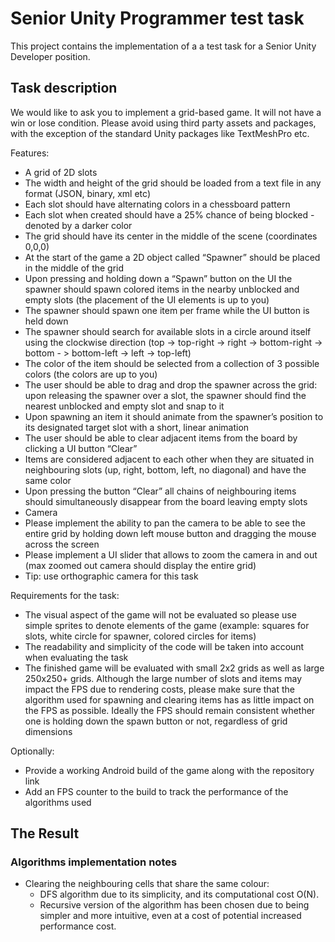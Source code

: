 # Senior Unity Programmer test task

This project contains the implementation of a a test task for a Senior Unity Developer position.

## Task description

We would like to ask you to implement a grid-based game. It will not have a win or lose
condition.
Please avoid using third party assets and packages, with the exception of the standard Unity
packages like TextMeshPro etc.

Features:
- A grid of 2D slots
- The width and height of the grid should be loaded from a text file in any format
(JSON, binary, xml etc)
- Each slot should have alternating colors in a chessboard pattern
- Each slot when created should have a 25% chance of being blocked - denoted
by a darker color
- The grid should have its center in the middle of the scene (coordinates 0,0,0)
- At the start of the game a 2D object called “Spawner” should be placed in the middle of
the grid
- Upon pressing and holding down a “Spawn” button on the UI the spawner should
spawn colored items in the nearby unblocked and empty slots (the placement of
the UI elements is up to you)
- The spawner should spawn one item per frame while the UI button is held down
- The spawner should search for available slots in a circle around itself using the
clockwise direction (top -> top-right -> right -> bottom-right -> bottom - >
bottom-left -> left -> top-left)
- The color of the item should be selected from a collection of 3 possible colors
(the colors are up to you)
- The user should be able to drag and drop the spawner across the grid: upon
releasing the spawner over a slot, the spawner should find the nearest
unblocked and empty slot and snap to it
- Upon spawning an item it should animate from the spawner’s position to its
designated target slot with a short, linear animation
- The user should be able to clear adjacent items from the board by clicking a UI button
“Clear”
- Items are considered adjacent to each other when they are situated in
neighbouring slots (up, right, bottom, left, no diagonal) and have the same
color
- Upon pressing the button “Clear” all chains of neighbouring items should
simultaneously disappear from the board leaving empty slots
- Camera
- Please implement the ability to pan the camera to be able to see the entire grid
by holding down left mouse button and dragging the mouse across the screen
- Please implement a UI slider that allows to zoom the camera in and out (max
zoomed out camera should display the entire grid)
- Tip: use orthographic camera for this task


Requirements for the task:
- The visual aspect of the game will not be evaluated so please use simple sprites to
denote elements of the game (example: squares for slots, white circle for spawner,
colored circles for items)
- The readability and simplicity of the code will be taken into account when evaluating the
task
- The finished game will be evaluated with small 2x2 grids as well as large 250x250+
grids. Although the large number of slots and items may impact the FPS due to
rendering costs, please make sure that the algorithm used for spawning and clearing
items has as little impact on the FPS as possible. Ideally the FPS should remain
consistent whether one is holding down the spawn button or not, regardless of grid
dimensions

Optionally:
- Provide a working Android build of the game along with the repository link
- Add an FPS counter to the build to track the performance of the algorithms used

  
## The Result

### Algorithms implementation notes
- Clearing the neighbouring cells that share the same colour:
  - DFS algorithm due to its simplicity, and its computational cost O(N).
  - Recursive version of the algorithm has been chosen due to being simpler and more intuitive, even at a cost of potential increased performance cost.

